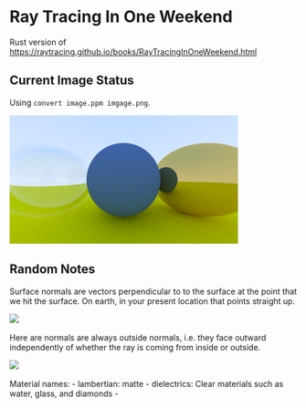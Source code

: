 # Ray Tracing In One Weekend

Rust version of https://raytracing.github.io/books/RayTracingInOneWeekend.html

## Current Image Status

Using `convert image.ppm imgage.png`.

![](https://raw.githubusercontent.com/gerrymanoim/ray_tracing_in_one_weekend/main/image.png)


## Random Notes

Surface normals are vectors perpendicular to to the surface at the point that we hit the surface. On earth, in your present location that points straight up.

![](https://raytracing.github.io/images/fig-1.05-sphere-normal.jpg)

Here are normals are always outside normals, i.e. they face outward independently of whether the ray is coming from inside or outside.

![](https://raytracing.github.io/images/fig-1.06-normal-sides.jpg)

Material names:
    - lambertian: matte
    - dielectrics: Clear materials such as water, glass, and diamonds
    -
